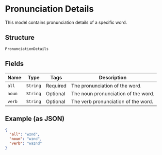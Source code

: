 
# Pronunciation Details

This model contains pronunciation details of a specific word.

## Structure

`PronunciationDetails`

## Fields

| Name | Type | Tags | Description |
|  --- | --- | --- | --- |
| `all` | `String` | Required | The pronunciation of the word. |
| `noun` | `String` | Optional | The noun pronunciation of the word. |
| `verb` | `String` | Optional | The verb pronunciation of the word. |

## Example (as JSON)

```json
{
  "all": "wɪnd",
  "noun": "wɪnd",
  "verb": "waɪnd"
}
```


